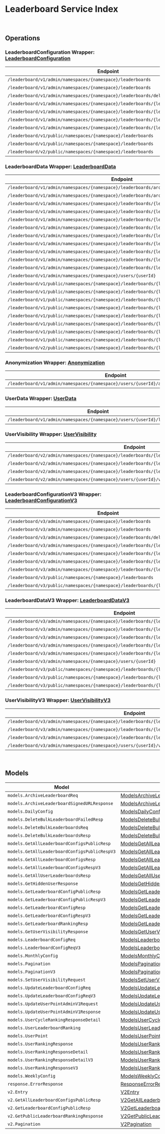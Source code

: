 # Leaderboard Service Index

&nbsp;  

## Operations

### LeaderboardConfiguration Wrapper:  [LeaderboardConfiguration](../../src/main/java/net/accelbyte/sdk/api/leaderboard/wrappers/LeaderboardConfiguration.java)
| Endpoint | Method | ID | Class | Example |
|---|---|---|---|---|
| `/leaderboard/v1/admin/namespaces/{namespace}/leaderboards` | GET | GetLeaderboardConfigurationsAdminV1 | [GetLeaderboardConfigurationsAdminV1](../../src/main/java/net/accelbyte/sdk/api/leaderboard/operations/leaderboard_configuration/GetLeaderboardConfigurationsAdminV1.java) | [GetLeaderboardConfigurationsAdminV1](../../samples/cli/src/main/java/net/accelbyte/sdk/cli/api/leaderboard/leaderboard_configuration/GetLeaderboardConfigurationsAdminV1.java) |
| `/leaderboard/v1/admin/namespaces/{namespace}/leaderboards` | POST | CreateLeaderboardConfigurationAdminV1 | [CreateLeaderboardConfigurationAdminV1](../../src/main/java/net/accelbyte/sdk/api/leaderboard/operations/leaderboard_configuration/CreateLeaderboardConfigurationAdminV1.java) | [CreateLeaderboardConfigurationAdminV1](../../samples/cli/src/main/java/net/accelbyte/sdk/cli/api/leaderboard/leaderboard_configuration/CreateLeaderboardConfigurationAdminV1.java) |
| `/leaderboard/v1/admin/namespaces/{namespace}/leaderboards/delete` | POST | DeleteBulkLeaderboardConfigurationAdminV1 | [DeleteBulkLeaderboardConfigurationAdminV1](../../src/main/java/net/accelbyte/sdk/api/leaderboard/operations/leaderboard_configuration/DeleteBulkLeaderboardConfigurationAdminV1.java) | [DeleteBulkLeaderboardConfigurationAdminV1](../../samples/cli/src/main/java/net/accelbyte/sdk/cli/api/leaderboard/leaderboard_configuration/DeleteBulkLeaderboardConfigurationAdminV1.java) |
| `/leaderboard/v1/admin/namespaces/{namespace}/leaderboards/{leaderboardCode}` | GET | GetLeaderboardConfigurationAdminV1 | [GetLeaderboardConfigurationAdminV1](../../src/main/java/net/accelbyte/sdk/api/leaderboard/operations/leaderboard_configuration/GetLeaderboardConfigurationAdminV1.java) | [GetLeaderboardConfigurationAdminV1](../../samples/cli/src/main/java/net/accelbyte/sdk/cli/api/leaderboard/leaderboard_configuration/GetLeaderboardConfigurationAdminV1.java) |
| `/leaderboard/v1/admin/namespaces/{namespace}/leaderboards/{leaderboardCode}` | PUT | UpdateLeaderboardConfigurationAdminV1 | [UpdateLeaderboardConfigurationAdminV1](../../src/main/java/net/accelbyte/sdk/api/leaderboard/operations/leaderboard_configuration/UpdateLeaderboardConfigurationAdminV1.java) | [UpdateLeaderboardConfigurationAdminV1](../../samples/cli/src/main/java/net/accelbyte/sdk/cli/api/leaderboard/leaderboard_configuration/UpdateLeaderboardConfigurationAdminV1.java) |
| `/leaderboard/v1/admin/namespaces/{namespace}/leaderboards/{leaderboardCode}` | DELETE | DeleteLeaderboardConfigurationAdminV1 | [DeleteLeaderboardConfigurationAdminV1](../../src/main/java/net/accelbyte/sdk/api/leaderboard/operations/leaderboard_configuration/DeleteLeaderboardConfigurationAdminV1.java) | [DeleteLeaderboardConfigurationAdminV1](../../samples/cli/src/main/java/net/accelbyte/sdk/cli/api/leaderboard/leaderboard_configuration/DeleteLeaderboardConfigurationAdminV1.java) |
| `/leaderboard/v1/admin/namespaces/{namespace}/leaderboards/{leaderboardCode}/hard` | DELETE | HardDeleteLeaderboardAdminV1 | [HardDeleteLeaderboardAdminV1](../../src/main/java/net/accelbyte/sdk/api/leaderboard/operations/leaderboard_configuration/HardDeleteLeaderboardAdminV1.java) | [HardDeleteLeaderboardAdminV1](../../samples/cli/src/main/java/net/accelbyte/sdk/cli/api/leaderboard/leaderboard_configuration/HardDeleteLeaderboardAdminV1.java) |
| `/leaderboard/v1/public/namespaces/{namespace}/leaderboards` | GET | GetLeaderboardConfigurationsPublicV1 | [GetLeaderboardConfigurationsPublicV1](../../src/main/java/net/accelbyte/sdk/api/leaderboard/operations/leaderboard_configuration/GetLeaderboardConfigurationsPublicV1.java) | [GetLeaderboardConfigurationsPublicV1](../../samples/cli/src/main/java/net/accelbyte/sdk/cli/api/leaderboard/leaderboard_configuration/GetLeaderboardConfigurationsPublicV1.java) |
| `/leaderboard/v1/public/namespaces/{namespace}/leaderboards` | POST | CreateLeaderboardConfigurationPublicV1 | [CreateLeaderboardConfigurationPublicV1](../../src/main/java/net/accelbyte/sdk/api/leaderboard/operations/leaderboard_configuration/CreateLeaderboardConfigurationPublicV1.java) | [CreateLeaderboardConfigurationPublicV1](../../samples/cli/src/main/java/net/accelbyte/sdk/cli/api/leaderboard/leaderboard_configuration/CreateLeaderboardConfigurationPublicV1.java) |
| `/leaderboard/v2/public/namespaces/{namespace}/leaderboards` | GET | GetLeaderboardConfigurationsPublicV2 | [GetLeaderboardConfigurationsPublicV2](../../src/main/java/net/accelbyte/sdk/api/leaderboard/operations/leaderboard_configuration/GetLeaderboardConfigurationsPublicV2.java) | [GetLeaderboardConfigurationsPublicV2](../../samples/cli/src/main/java/net/accelbyte/sdk/cli/api/leaderboard/leaderboard_configuration/GetLeaderboardConfigurationsPublicV2.java) |

### LeaderboardData Wrapper:  [LeaderboardData](../../src/main/java/net/accelbyte/sdk/api/leaderboard/wrappers/LeaderboardData.java)
| Endpoint | Method | ID | Class | Example |
|---|---|---|---|---|
| `/leaderboard/v1/admin/namespaces/{namespace}/leaderboards/archived` | GET | AdminGetArchivedLeaderboardRankingDataV1Handler | [AdminGetArchivedLeaderboardRankingDataV1Handler](../../src/main/java/net/accelbyte/sdk/api/leaderboard/operations/leaderboard_data/AdminGetArchivedLeaderboardRankingDataV1Handler.java) | [AdminGetArchivedLeaderboardRankingDataV1Handler](../../samples/cli/src/main/java/net/accelbyte/sdk/cli/api/leaderboard/leaderboard_data/AdminGetArchivedLeaderboardRankingDataV1Handler.java) |
| `/leaderboard/v1/admin/namespaces/{namespace}/leaderboards/archived` | POST | CreateArchivedLeaderboardRankingDataV1Handler | [CreateArchivedLeaderboardRankingDataV1Handler](../../src/main/java/net/accelbyte/sdk/api/leaderboard/operations/leaderboard_data/CreateArchivedLeaderboardRankingDataV1Handler.java) | [CreateArchivedLeaderboardRankingDataV1Handler](../../samples/cli/src/main/java/net/accelbyte/sdk/cli/api/leaderboard/leaderboard_data/CreateArchivedLeaderboardRankingDataV1Handler.java) |
| `/leaderboard/v1/admin/namespaces/{namespace}/leaderboards/{leaderboardCode}/alltime` | GET | GetAllTimeLeaderboardRankingAdminV1 | [GetAllTimeLeaderboardRankingAdminV1](../../src/main/java/net/accelbyte/sdk/api/leaderboard/operations/leaderboard_data/GetAllTimeLeaderboardRankingAdminV1.java) | [GetAllTimeLeaderboardRankingAdminV1](../../samples/cli/src/main/java/net/accelbyte/sdk/cli/api/leaderboard/leaderboard_data/GetAllTimeLeaderboardRankingAdminV1.java) |
| `/leaderboard/v1/admin/namespaces/{namespace}/leaderboards/{leaderboardCode}/month` | GET | GetCurrentMonthLeaderboardRankingAdminV1 | [GetCurrentMonthLeaderboardRankingAdminV1](../../src/main/java/net/accelbyte/sdk/api/leaderboard/operations/leaderboard_data/GetCurrentMonthLeaderboardRankingAdminV1.java) | [GetCurrentMonthLeaderboardRankingAdminV1](../../samples/cli/src/main/java/net/accelbyte/sdk/cli/api/leaderboard/leaderboard_data/GetCurrentMonthLeaderboardRankingAdminV1.java) |
| `/leaderboard/v1/admin/namespaces/{namespace}/leaderboards/{leaderboardCode}/reset` | DELETE | DeleteUserRankingByLeaderboardCodeAdminV1 | [DeleteUserRankingByLeaderboardCodeAdminV1](../../src/main/java/net/accelbyte/sdk/api/leaderboard/operations/leaderboard_data/DeleteUserRankingByLeaderboardCodeAdminV1.java) | [DeleteUserRankingByLeaderboardCodeAdminV1](../../samples/cli/src/main/java/net/accelbyte/sdk/cli/api/leaderboard/leaderboard_data/DeleteUserRankingByLeaderboardCodeAdminV1.java) |
| `/leaderboard/v1/admin/namespaces/{namespace}/leaderboards/{leaderboardCode}/season` | GET | GetCurrentSeasonLeaderboardRankingAdminV1 | [GetCurrentSeasonLeaderboardRankingAdminV1](../../src/main/java/net/accelbyte/sdk/api/leaderboard/operations/leaderboard_data/GetCurrentSeasonLeaderboardRankingAdminV1.java) | [GetCurrentSeasonLeaderboardRankingAdminV1](../../samples/cli/src/main/java/net/accelbyte/sdk/cli/api/leaderboard/leaderboard_data/GetCurrentSeasonLeaderboardRankingAdminV1.java) |
| `/leaderboard/v1/admin/namespaces/{namespace}/leaderboards/{leaderboardCode}/today` | GET | GetTodayLeaderboardRankingAdminV1 | [GetTodayLeaderboardRankingAdminV1](../../src/main/java/net/accelbyte/sdk/api/leaderboard/operations/leaderboard_data/GetTodayLeaderboardRankingAdminV1.java) | [GetTodayLeaderboardRankingAdminV1](../../samples/cli/src/main/java/net/accelbyte/sdk/cli/api/leaderboard/leaderboard_data/GetTodayLeaderboardRankingAdminV1.java) |
| `/leaderboard/v1/admin/namespaces/{namespace}/leaderboards/{leaderboardCode}/users/{userId}` | GET | GetUserRankingAdminV1 | [GetUserRankingAdminV1](../../src/main/java/net/accelbyte/sdk/api/leaderboard/operations/leaderboard_data/GetUserRankingAdminV1.java) | [GetUserRankingAdminV1](../../samples/cli/src/main/java/net/accelbyte/sdk/cli/api/leaderboard/leaderboard_data/GetUserRankingAdminV1.java) |
| `/leaderboard/v1/admin/namespaces/{namespace}/leaderboards/{leaderboardCode}/users/{userId}` | PUT | UpdateUserPointAdminV1 | [UpdateUserPointAdminV1](../../src/main/java/net/accelbyte/sdk/api/leaderboard/operations/leaderboard_data/UpdateUserPointAdminV1.java) | [UpdateUserPointAdminV1](../../samples/cli/src/main/java/net/accelbyte/sdk/cli/api/leaderboard/leaderboard_data/UpdateUserPointAdminV1.java) |
| `/leaderboard/v1/admin/namespaces/{namespace}/leaderboards/{leaderboardCode}/users/{userId}` | DELETE | DeleteUserRankingAdminV1 | [DeleteUserRankingAdminV1](../../src/main/java/net/accelbyte/sdk/api/leaderboard/operations/leaderboard_data/DeleteUserRankingAdminV1.java) | [DeleteUserRankingAdminV1](../../samples/cli/src/main/java/net/accelbyte/sdk/cli/api/leaderboard/leaderboard_data/DeleteUserRankingAdminV1.java) |
| `/leaderboard/v1/admin/namespaces/{namespace}/leaderboards/{leaderboardCode}/week` | GET | GetCurrentWeekLeaderboardRankingAdminV1 | [GetCurrentWeekLeaderboardRankingAdminV1](../../src/main/java/net/accelbyte/sdk/api/leaderboard/operations/leaderboard_data/GetCurrentWeekLeaderboardRankingAdminV1.java) | [GetCurrentWeekLeaderboardRankingAdminV1](../../samples/cli/src/main/java/net/accelbyte/sdk/cli/api/leaderboard/leaderboard_data/GetCurrentWeekLeaderboardRankingAdminV1.java) |
| `/leaderboard/v1/admin/namespaces/{namespace}/users/{userId}` | DELETE | DeleteUserRankingsAdminV1 | [DeleteUserRankingsAdminV1](../../src/main/java/net/accelbyte/sdk/api/leaderboard/operations/leaderboard_data/DeleteUserRankingsAdminV1.java) | [DeleteUserRankingsAdminV1](../../samples/cli/src/main/java/net/accelbyte/sdk/cli/api/leaderboard/leaderboard_data/DeleteUserRankingsAdminV1.java) |
| `/leaderboard/v1/public/namespaces/{namespace}/leaderboards/{leaderboardCode}/alltime` | GET | GetAllTimeLeaderboardRankingPublicV1 | [GetAllTimeLeaderboardRankingPublicV1](../../src/main/java/net/accelbyte/sdk/api/leaderboard/operations/leaderboard_data/GetAllTimeLeaderboardRankingPublicV1.java) | [GetAllTimeLeaderboardRankingPublicV1](../../samples/cli/src/main/java/net/accelbyte/sdk/cli/api/leaderboard/leaderboard_data/GetAllTimeLeaderboardRankingPublicV1.java) |
| `/leaderboard/v1/public/namespaces/{namespace}/leaderboards/{leaderboardCode}/archived` | GET | GetArchivedLeaderboardRankingDataV1Handler | [GetArchivedLeaderboardRankingDataV1Handler](../../src/main/java/net/accelbyte/sdk/api/leaderboard/operations/leaderboard_data/GetArchivedLeaderboardRankingDataV1Handler.java) | [GetArchivedLeaderboardRankingDataV1Handler](../../samples/cli/src/main/java/net/accelbyte/sdk/cli/api/leaderboard/leaderboard_data/GetArchivedLeaderboardRankingDataV1Handler.java) |
| `/leaderboard/v1/public/namespaces/{namespace}/leaderboards/{leaderboardCode}/month` | GET | GetCurrentMonthLeaderboardRankingPublicV1 | [GetCurrentMonthLeaderboardRankingPublicV1](../../src/main/java/net/accelbyte/sdk/api/leaderboard/operations/leaderboard_data/GetCurrentMonthLeaderboardRankingPublicV1.java) | [GetCurrentMonthLeaderboardRankingPublicV1](../../samples/cli/src/main/java/net/accelbyte/sdk/cli/api/leaderboard/leaderboard_data/GetCurrentMonthLeaderboardRankingPublicV1.java) |
| `/leaderboard/v1/public/namespaces/{namespace}/leaderboards/{leaderboardCode}/season` | GET | GetCurrentSeasonLeaderboardRankingPublicV1 | [GetCurrentSeasonLeaderboardRankingPublicV1](../../src/main/java/net/accelbyte/sdk/api/leaderboard/operations/leaderboard_data/GetCurrentSeasonLeaderboardRankingPublicV1.java) | [GetCurrentSeasonLeaderboardRankingPublicV1](../../samples/cli/src/main/java/net/accelbyte/sdk/cli/api/leaderboard/leaderboard_data/GetCurrentSeasonLeaderboardRankingPublicV1.java) |
| `/leaderboard/v1/public/namespaces/{namespace}/leaderboards/{leaderboardCode}/today` | GET | GetTodayLeaderboardRankingPublicV1 | [GetTodayLeaderboardRankingPublicV1](../../src/main/java/net/accelbyte/sdk/api/leaderboard/operations/leaderboard_data/GetTodayLeaderboardRankingPublicV1.java) | [GetTodayLeaderboardRankingPublicV1](../../samples/cli/src/main/java/net/accelbyte/sdk/cli/api/leaderboard/leaderboard_data/GetTodayLeaderboardRankingPublicV1.java) |
| `/leaderboard/v1/public/namespaces/{namespace}/leaderboards/{leaderboardCode}/users/{userId}` | GET | GetUserRankingPublicV1 | [GetUserRankingPublicV1](../../src/main/java/net/accelbyte/sdk/api/leaderboard/operations/leaderboard_data/GetUserRankingPublicV1.java) | [GetUserRankingPublicV1](../../samples/cli/src/main/java/net/accelbyte/sdk/cli/api/leaderboard/leaderboard_data/GetUserRankingPublicV1.java) |
| `/leaderboard/v1/public/namespaces/{namespace}/leaderboards/{leaderboardCode}/users/{userId}` | DELETE | DeleteUserRankingPublicV1 | [DeleteUserRankingPublicV1](../../src/main/java/net/accelbyte/sdk/api/leaderboard/operations/leaderboard_data/DeleteUserRankingPublicV1.java) | [DeleteUserRankingPublicV1](../../samples/cli/src/main/java/net/accelbyte/sdk/cli/api/leaderboard/leaderboard_data/DeleteUserRankingPublicV1.java) |
| `/leaderboard/v1/public/namespaces/{namespace}/leaderboards/{leaderboardCode}/week` | GET | GetCurrentWeekLeaderboardRankingPublicV1 | [GetCurrentWeekLeaderboardRankingPublicV1](../../src/main/java/net/accelbyte/sdk/api/leaderboard/operations/leaderboard_data/GetCurrentWeekLeaderboardRankingPublicV1.java) | [GetCurrentWeekLeaderboardRankingPublicV1](../../samples/cli/src/main/java/net/accelbyte/sdk/cli/api/leaderboard/leaderboard_data/GetCurrentWeekLeaderboardRankingPublicV1.java) |
| `/leaderboard/v2/public/namespaces/{namespace}/leaderboards/{leaderboardCode}/alltime` | GET | GetAllTimeLeaderboardRankingPublicV2 | [GetAllTimeLeaderboardRankingPublicV2](../../src/main/java/net/accelbyte/sdk/api/leaderboard/operations/leaderboard_data/GetAllTimeLeaderboardRankingPublicV2.java) | [GetAllTimeLeaderboardRankingPublicV2](../../samples/cli/src/main/java/net/accelbyte/sdk/cli/api/leaderboard/leaderboard_data/GetAllTimeLeaderboardRankingPublicV2.java) |

### Anonymization Wrapper:  [Anonymization](../../src/main/java/net/accelbyte/sdk/api/leaderboard/wrappers/Anonymization.java)
| Endpoint | Method | ID | Class | Example |
|---|---|---|---|---|
| `/leaderboard/v1/admin/namespaces/{namespace}/users/{userId}/anonymization/leaderboards` | DELETE | AdminAnonymizeUserLeaderboardAdminV1 | [AdminAnonymizeUserLeaderboardAdminV1](../../src/main/java/net/accelbyte/sdk/api/leaderboard/operations/anonymization/AdminAnonymizeUserLeaderboardAdminV1.java) | [AdminAnonymizeUserLeaderboardAdminV1](../../samples/cli/src/main/java/net/accelbyte/sdk/cli/api/leaderboard/anonymization/AdminAnonymizeUserLeaderboardAdminV1.java) |

### UserData Wrapper:  [UserData](../../src/main/java/net/accelbyte/sdk/api/leaderboard/wrappers/UserData.java)
| Endpoint | Method | ID | Class | Example |
|---|---|---|---|---|
| `/leaderboard/v1/admin/namespaces/{namespace}/users/{userId}/leaderboards` | GET | GetUserLeaderboardRankingsAdminV1 | [GetUserLeaderboardRankingsAdminV1](../../src/main/java/net/accelbyte/sdk/api/leaderboard/operations/user_data/GetUserLeaderboardRankingsAdminV1.java) | [GetUserLeaderboardRankingsAdminV1](../../samples/cli/src/main/java/net/accelbyte/sdk/cli/api/leaderboard/user_data/GetUserLeaderboardRankingsAdminV1.java) |

### UserVisibility Wrapper:  [UserVisibility](../../src/main/java/net/accelbyte/sdk/api/leaderboard/wrappers/UserVisibility.java)
| Endpoint | Method | ID | Class | Example |
|---|---|---|---|---|
| `/leaderboard/v2/admin/namespaces/{namespace}/leaderboards/{leaderboardCode}/users/hidden` | GET | GetHiddenUsersV2 | [GetHiddenUsersV2](../../src/main/java/net/accelbyte/sdk/api/leaderboard/operations/user_visibility/GetHiddenUsersV2.java) | [GetHiddenUsersV2](../../samples/cli/src/main/java/net/accelbyte/sdk/cli/api/leaderboard/user_visibility/GetHiddenUsersV2.java) |
| `/leaderboard/v2/admin/namespaces/{namespace}/leaderboards/{leaderboardCode}/users/{userId}/visibility` | GET | GetUserVisibilityStatusV2 | [GetUserVisibilityStatusV2](../../src/main/java/net/accelbyte/sdk/api/leaderboard/operations/user_visibility/GetUserVisibilityStatusV2.java) | [GetUserVisibilityStatusV2](../../samples/cli/src/main/java/net/accelbyte/sdk/cli/api/leaderboard/user_visibility/GetUserVisibilityStatusV2.java) |
| `/leaderboard/v2/admin/namespaces/{namespace}/leaderboards/{leaderboardCode}/users/{userId}/visibility` | PUT | SetUserLeaderboardVisibilityStatusV2 | [SetUserLeaderboardVisibilityStatusV2](../../src/main/java/net/accelbyte/sdk/api/leaderboard/operations/user_visibility/SetUserLeaderboardVisibilityStatusV2.java) | [SetUserLeaderboardVisibilityStatusV2](../../samples/cli/src/main/java/net/accelbyte/sdk/cli/api/leaderboard/user_visibility/SetUserLeaderboardVisibilityStatusV2.java) |
| `/leaderboard/v2/admin/namespaces/{namespace}/users/{userId}/visibility` | PUT | SetUserVisibilityStatusV2 | [SetUserVisibilityStatusV2](../../src/main/java/net/accelbyte/sdk/api/leaderboard/operations/user_visibility/SetUserVisibilityStatusV2.java) | [SetUserVisibilityStatusV2](../../samples/cli/src/main/java/net/accelbyte/sdk/cli/api/leaderboard/user_visibility/SetUserVisibilityStatusV2.java) |

### LeaderboardConfigurationV3 Wrapper:  [LeaderboardConfigurationV3](../../src/main/java/net/accelbyte/sdk/api/leaderboard/wrappers/LeaderboardConfigurationV3.java)
| Endpoint | Method | ID | Class | Example |
|---|---|---|---|---|
| `/leaderboard/v3/admin/namespaces/{namespace}/leaderboards` | GET | GetLeaderboardConfigurationsAdminV3 | [GetLeaderboardConfigurationsAdminV3](../../src/main/java/net/accelbyte/sdk/api/leaderboard/operations/leaderboard_configuration_v3/GetLeaderboardConfigurationsAdminV3.java) | [GetLeaderboardConfigurationsAdminV3](../../samples/cli/src/main/java/net/accelbyte/sdk/cli/api/leaderboard/leaderboard_configuration_v3/GetLeaderboardConfigurationsAdminV3.java) |
| `/leaderboard/v3/admin/namespaces/{namespace}/leaderboards` | POST | CreateLeaderboardConfigurationAdminV3 | [CreateLeaderboardConfigurationAdminV3](../../src/main/java/net/accelbyte/sdk/api/leaderboard/operations/leaderboard_configuration_v3/CreateLeaderboardConfigurationAdminV3.java) | [CreateLeaderboardConfigurationAdminV3](../../samples/cli/src/main/java/net/accelbyte/sdk/cli/api/leaderboard/leaderboard_configuration_v3/CreateLeaderboardConfigurationAdminV3.java) |
| `/leaderboard/v3/admin/namespaces/{namespace}/leaderboards/delete` | POST | DeleteBulkLeaderboardConfigurationAdminV3 | [DeleteBulkLeaderboardConfigurationAdminV3](../../src/main/java/net/accelbyte/sdk/api/leaderboard/operations/leaderboard_configuration_v3/DeleteBulkLeaderboardConfigurationAdminV3.java) | [DeleteBulkLeaderboardConfigurationAdminV3](../../samples/cli/src/main/java/net/accelbyte/sdk/cli/api/leaderboard/leaderboard_configuration_v3/DeleteBulkLeaderboardConfigurationAdminV3.java) |
| `/leaderboard/v3/admin/namespaces/{namespace}/leaderboards/{leaderboardCode}` | GET | GetLeaderboardConfigurationAdminV3 | [GetLeaderboardConfigurationAdminV3](../../src/main/java/net/accelbyte/sdk/api/leaderboard/operations/leaderboard_configuration_v3/GetLeaderboardConfigurationAdminV3.java) | [GetLeaderboardConfigurationAdminV3](../../samples/cli/src/main/java/net/accelbyte/sdk/cli/api/leaderboard/leaderboard_configuration_v3/GetLeaderboardConfigurationAdminV3.java) |
| `/leaderboard/v3/admin/namespaces/{namespace}/leaderboards/{leaderboardCode}` | PUT | UpdateLeaderboardConfigurationAdminV3 | [UpdateLeaderboardConfigurationAdminV3](../../src/main/java/net/accelbyte/sdk/api/leaderboard/operations/leaderboard_configuration_v3/UpdateLeaderboardConfigurationAdminV3.java) | [UpdateLeaderboardConfigurationAdminV3](../../samples/cli/src/main/java/net/accelbyte/sdk/cli/api/leaderboard/leaderboard_configuration_v3/UpdateLeaderboardConfigurationAdminV3.java) |
| `/leaderboard/v3/admin/namespaces/{namespace}/leaderboards/{leaderboardCode}` | DELETE | DeleteLeaderboardConfigurationAdminV3 | [DeleteLeaderboardConfigurationAdminV3](../../src/main/java/net/accelbyte/sdk/api/leaderboard/operations/leaderboard_configuration_v3/DeleteLeaderboardConfigurationAdminV3.java) | [DeleteLeaderboardConfigurationAdminV3](../../samples/cli/src/main/java/net/accelbyte/sdk/cli/api/leaderboard/leaderboard_configuration_v3/DeleteLeaderboardConfigurationAdminV3.java) |
| `/leaderboard/v3/admin/namespaces/{namespace}/leaderboards/{leaderboardCode}/hard` | DELETE | HardDeleteLeaderboardAdminV3 | [HardDeleteLeaderboardAdminV3](../../src/main/java/net/accelbyte/sdk/api/leaderboard/operations/leaderboard_configuration_v3/HardDeleteLeaderboardAdminV3.java) | [HardDeleteLeaderboardAdminV3](../../samples/cli/src/main/java/net/accelbyte/sdk/cli/api/leaderboard/leaderboard_configuration_v3/HardDeleteLeaderboardAdminV3.java) |
| `/leaderboard/v3/public/namespaces/{namespace}/leaderboards` | GET | GetLeaderboardConfigurationsPublicV3 | [GetLeaderboardConfigurationsPublicV3](../../src/main/java/net/accelbyte/sdk/api/leaderboard/operations/leaderboard_configuration_v3/GetLeaderboardConfigurationsPublicV3.java) | [GetLeaderboardConfigurationsPublicV3](../../samples/cli/src/main/java/net/accelbyte/sdk/cli/api/leaderboard/leaderboard_configuration_v3/GetLeaderboardConfigurationsPublicV3.java) |
| `/leaderboard/v3/public/namespaces/{namespace}/leaderboards/{leaderboardCode}` | GET | GetLeaderboardConfigurationPublicV3 | [GetLeaderboardConfigurationPublicV3](../../src/main/java/net/accelbyte/sdk/api/leaderboard/operations/leaderboard_configuration_v3/GetLeaderboardConfigurationPublicV3.java) | [GetLeaderboardConfigurationPublicV3](../../samples/cli/src/main/java/net/accelbyte/sdk/cli/api/leaderboard/leaderboard_configuration_v3/GetLeaderboardConfigurationPublicV3.java) |

### LeaderboardDataV3 Wrapper:  [LeaderboardDataV3](../../src/main/java/net/accelbyte/sdk/api/leaderboard/wrappers/LeaderboardDataV3.java)
| Endpoint | Method | ID | Class | Example |
|---|---|---|---|---|
| `/leaderboard/v3/admin/namespaces/{namespace}/leaderboards/{leaderboardCode}/alltime` | GET | GetAllTimeLeaderboardRankingAdminV3 | [GetAllTimeLeaderboardRankingAdminV3](../../src/main/java/net/accelbyte/sdk/api/leaderboard/operations/leaderboard_data_v3/GetAllTimeLeaderboardRankingAdminV3.java) | [GetAllTimeLeaderboardRankingAdminV3](../../samples/cli/src/main/java/net/accelbyte/sdk/cli/api/leaderboard/leaderboard_data_v3/GetAllTimeLeaderboardRankingAdminV3.java) |
| `/leaderboard/v3/admin/namespaces/{namespace}/leaderboards/{leaderboardCode}/cycles/{cycleId}` | GET | GetCurrentCycleLeaderboardRankingAdminV3 | [GetCurrentCycleLeaderboardRankingAdminV3](../../src/main/java/net/accelbyte/sdk/api/leaderboard/operations/leaderboard_data_v3/GetCurrentCycleLeaderboardRankingAdminV3.java) | [GetCurrentCycleLeaderboardRankingAdminV3](../../samples/cli/src/main/java/net/accelbyte/sdk/cli/api/leaderboard/leaderboard_data_v3/GetCurrentCycleLeaderboardRankingAdminV3.java) |
| `/leaderboard/v3/admin/namespaces/{namespace}/leaderboards/{leaderboardCode}/reset` | DELETE | DeleteUserRankingByLeaderboardCodeAdminV3 | [DeleteUserRankingByLeaderboardCodeAdminV3](../../src/main/java/net/accelbyte/sdk/api/leaderboard/operations/leaderboard_data_v3/DeleteUserRankingByLeaderboardCodeAdminV3.java) | [DeleteUserRankingByLeaderboardCodeAdminV3](../../samples/cli/src/main/java/net/accelbyte/sdk/cli/api/leaderboard/leaderboard_data_v3/DeleteUserRankingByLeaderboardCodeAdminV3.java) |
| `/leaderboard/v3/admin/namespaces/{namespace}/leaderboards/{leaderboardCode}/users/{userId}` | GET | GetUserRankingAdminV3 | [GetUserRankingAdminV3](../../src/main/java/net/accelbyte/sdk/api/leaderboard/operations/leaderboard_data_v3/GetUserRankingAdminV3.java) | [GetUserRankingAdminV3](../../samples/cli/src/main/java/net/accelbyte/sdk/cli/api/leaderboard/leaderboard_data_v3/GetUserRankingAdminV3.java) |
| `/leaderboard/v3/admin/namespaces/{namespace}/leaderboards/{leaderboardCode}/users/{userId}` | DELETE | DeleteUserRankingAdminV3 | [DeleteUserRankingAdminV3](../../src/main/java/net/accelbyte/sdk/api/leaderboard/operations/leaderboard_data_v3/DeleteUserRankingAdminV3.java) | [DeleteUserRankingAdminV3](../../samples/cli/src/main/java/net/accelbyte/sdk/cli/api/leaderboard/leaderboard_data_v3/DeleteUserRankingAdminV3.java) |
| `/leaderboard/v3/admin/namespaces/{namespace}/users/{userId}` | DELETE | DeleteUserRankingsAdminV3 | [DeleteUserRankingsAdminV3](../../src/main/java/net/accelbyte/sdk/api/leaderboard/operations/leaderboard_data_v3/DeleteUserRankingsAdminV3.java) | [DeleteUserRankingsAdminV3](../../samples/cli/src/main/java/net/accelbyte/sdk/cli/api/leaderboard/leaderboard_data_v3/DeleteUserRankingsAdminV3.java) |
| `/leaderboard/v3/public/namespaces/{namespace}/leaderboards/{leaderboardCode}/alltime` | GET | GetAllTimeLeaderboardRankingPublicV3 | [GetAllTimeLeaderboardRankingPublicV3](../../src/main/java/net/accelbyte/sdk/api/leaderboard/operations/leaderboard_data_v3/GetAllTimeLeaderboardRankingPublicV3.java) | [GetAllTimeLeaderboardRankingPublicV3](../../samples/cli/src/main/java/net/accelbyte/sdk/cli/api/leaderboard/leaderboard_data_v3/GetAllTimeLeaderboardRankingPublicV3.java) |
| `/leaderboard/v3/public/namespaces/{namespace}/leaderboards/{leaderboardCode}/cycles/{cycleId}` | GET | GetCurrentCycleLeaderboardRankingPublicV3 | [GetCurrentCycleLeaderboardRankingPublicV3](../../src/main/java/net/accelbyte/sdk/api/leaderboard/operations/leaderboard_data_v3/GetCurrentCycleLeaderboardRankingPublicV3.java) | [GetCurrentCycleLeaderboardRankingPublicV3](../../samples/cli/src/main/java/net/accelbyte/sdk/cli/api/leaderboard/leaderboard_data_v3/GetCurrentCycleLeaderboardRankingPublicV3.java) |
| `/leaderboard/v3/public/namespaces/{namespace}/leaderboards/{leaderboardCode}/users/{userId}` | GET | GetUserRankingPublicV3 | [GetUserRankingPublicV3](../../src/main/java/net/accelbyte/sdk/api/leaderboard/operations/leaderboard_data_v3/GetUserRankingPublicV3.java) | [GetUserRankingPublicV3](../../samples/cli/src/main/java/net/accelbyte/sdk/cli/api/leaderboard/leaderboard_data_v3/GetUserRankingPublicV3.java) |

### UserVisibilityV3 Wrapper:  [UserVisibilityV3](../../src/main/java/net/accelbyte/sdk/api/leaderboard/wrappers/UserVisibilityV3.java)
| Endpoint | Method | ID | Class | Example |
|---|---|---|---|---|
| `/leaderboard/v3/admin/namespaces/{namespace}/leaderboards/{leaderboardCode}/users/hidden` | GET | GetHiddenUsersV3 | [GetHiddenUsersV3](../../src/main/java/net/accelbyte/sdk/api/leaderboard/operations/user_visibility_v3/GetHiddenUsersV3.java) | [GetHiddenUsersV3](../../samples/cli/src/main/java/net/accelbyte/sdk/cli/api/leaderboard/user_visibility_v3/GetHiddenUsersV3.java) |
| `/leaderboard/v3/admin/namespaces/{namespace}/leaderboards/{leaderboardCode}/users/{userId}/visibility` | GET | GetUserVisibilityStatusV3 | [GetUserVisibilityStatusV3](../../src/main/java/net/accelbyte/sdk/api/leaderboard/operations/user_visibility_v3/GetUserVisibilityStatusV3.java) | [GetUserVisibilityStatusV3](../../samples/cli/src/main/java/net/accelbyte/sdk/cli/api/leaderboard/user_visibility_v3/GetUserVisibilityStatusV3.java) |
| `/leaderboard/v3/admin/namespaces/{namespace}/leaderboards/{leaderboardCode}/users/{userId}/visibility` | PUT | SetUserLeaderboardVisibilityV3 | [SetUserLeaderboardVisibilityV3](../../src/main/java/net/accelbyte/sdk/api/leaderboard/operations/user_visibility_v3/SetUserLeaderboardVisibilityV3.java) | [SetUserLeaderboardVisibilityV3](../../samples/cli/src/main/java/net/accelbyte/sdk/cli/api/leaderboard/user_visibility_v3/SetUserLeaderboardVisibilityV3.java) |
| `/leaderboard/v3/admin/namespaces/{namespace}/users/{userId}/visibility` | PUT | SetUserVisibilityV3 | [SetUserVisibilityV3](../../src/main/java/net/accelbyte/sdk/api/leaderboard/operations/user_visibility_v3/SetUserVisibilityV3.java) | [SetUserVisibilityV3](../../samples/cli/src/main/java/net/accelbyte/sdk/cli/api/leaderboard/user_visibility_v3/SetUserVisibilityV3.java) |


&nbsp;  

## Models

| Model | Class |
|---|---|
| `models.ArchiveLeaderboardReq` | [ModelsArchiveLeaderboardReq](../../src/main/java/net/accelbyte/sdk/api/leaderboard/models/ModelsArchiveLeaderboardReq.java) |
| `models.ArchiveLeaderboardSignedURLResponse` | [ModelsArchiveLeaderboardSignedURLResponse](../../src/main/java/net/accelbyte/sdk/api/leaderboard/models/ModelsArchiveLeaderboardSignedURLResponse.java) |
| `models.DailyConfig` | [ModelsDailyConfig](../../src/main/java/net/accelbyte/sdk/api/leaderboard/models/ModelsDailyConfig.java) |
| `models.DeleteBulkLeaderboardFailedResp` | [ModelsDeleteBulkLeaderboardFailedResp](../../src/main/java/net/accelbyte/sdk/api/leaderboard/models/ModelsDeleteBulkLeaderboardFailedResp.java) |
| `models.DeleteBulkLeaderboardsReq` | [ModelsDeleteBulkLeaderboardsReq](../../src/main/java/net/accelbyte/sdk/api/leaderboard/models/ModelsDeleteBulkLeaderboardsReq.java) |
| `models.DeleteBulkLeaderboardsResp` | [ModelsDeleteBulkLeaderboardsResp](../../src/main/java/net/accelbyte/sdk/api/leaderboard/models/ModelsDeleteBulkLeaderboardsResp.java) |
| `models.GetAllLeaderboardConfigsPublicResp` | [ModelsGetAllLeaderboardConfigsPublicResp](../../src/main/java/net/accelbyte/sdk/api/leaderboard/models/ModelsGetAllLeaderboardConfigsPublicResp.java) |
| `models.GetAllLeaderboardConfigsPublicRespV3` | [ModelsGetAllLeaderboardConfigsPublicRespV3](../../src/main/java/net/accelbyte/sdk/api/leaderboard/models/ModelsGetAllLeaderboardConfigsPublicRespV3.java) |
| `models.GetAllLeaderboardConfigsResp` | [ModelsGetAllLeaderboardConfigsResp](../../src/main/java/net/accelbyte/sdk/api/leaderboard/models/ModelsGetAllLeaderboardConfigsResp.java) |
| `models.GetAllLeaderboardConfigsRespV3` | [ModelsGetAllLeaderboardConfigsRespV3](../../src/main/java/net/accelbyte/sdk/api/leaderboard/models/ModelsGetAllLeaderboardConfigsRespV3.java) |
| `models.GetAllUserLeaderboardsResp` | [ModelsGetAllUserLeaderboardsResp](../../src/main/java/net/accelbyte/sdk/api/leaderboard/models/ModelsGetAllUserLeaderboardsResp.java) |
| `models.GetHiddenUserResponse` | [ModelsGetHiddenUserResponse](../../src/main/java/net/accelbyte/sdk/api/leaderboard/models/ModelsGetHiddenUserResponse.java) |
| `models.GetLeaderboardConfigPublicResp` | [ModelsGetLeaderboardConfigPublicResp](../../src/main/java/net/accelbyte/sdk/api/leaderboard/models/ModelsGetLeaderboardConfigPublicResp.java) |
| `models.GetLeaderboardConfigPublicRespV3` | [ModelsGetLeaderboardConfigPublicRespV3](../../src/main/java/net/accelbyte/sdk/api/leaderboard/models/ModelsGetLeaderboardConfigPublicRespV3.java) |
| `models.GetLeaderboardConfigResp` | [ModelsGetLeaderboardConfigResp](../../src/main/java/net/accelbyte/sdk/api/leaderboard/models/ModelsGetLeaderboardConfigResp.java) |
| `models.GetLeaderboardConfigRespV3` | [ModelsGetLeaderboardConfigRespV3](../../src/main/java/net/accelbyte/sdk/api/leaderboard/models/ModelsGetLeaderboardConfigRespV3.java) |
| `models.GetLeaderboardRankingResp` | [ModelsGetLeaderboardRankingResp](../../src/main/java/net/accelbyte/sdk/api/leaderboard/models/ModelsGetLeaderboardRankingResp.java) |
| `models.GetUserVisibilityResponse` | [ModelsGetUserVisibilityResponse](../../src/main/java/net/accelbyte/sdk/api/leaderboard/models/ModelsGetUserVisibilityResponse.java) |
| `models.LeaderboardConfigReq` | [ModelsLeaderboardConfigReq](../../src/main/java/net/accelbyte/sdk/api/leaderboard/models/ModelsLeaderboardConfigReq.java) |
| `models.LeaderboardConfigReqV3` | [ModelsLeaderboardConfigReqV3](../../src/main/java/net/accelbyte/sdk/api/leaderboard/models/ModelsLeaderboardConfigReqV3.java) |
| `models.MonthlyConfig` | [ModelsMonthlyConfig](../../src/main/java/net/accelbyte/sdk/api/leaderboard/models/ModelsMonthlyConfig.java) |
| `models.Pagination` | [ModelsPagination](../../src/main/java/net/accelbyte/sdk/api/leaderboard/models/ModelsPagination.java) |
| `models.PaginationV3` | [ModelsPaginationV3](../../src/main/java/net/accelbyte/sdk/api/leaderboard/models/ModelsPaginationV3.java) |
| `models.SetUserVisibilityRequest` | [ModelsSetUserVisibilityRequest](../../src/main/java/net/accelbyte/sdk/api/leaderboard/models/ModelsSetUserVisibilityRequest.java) |
| `models.UpdateLeaderboardConfigReq` | [ModelsUpdateLeaderboardConfigReq](../../src/main/java/net/accelbyte/sdk/api/leaderboard/models/ModelsUpdateLeaderboardConfigReq.java) |
| `models.UpdateLeaderboardConfigReqV3` | [ModelsUpdateLeaderboardConfigReqV3](../../src/main/java/net/accelbyte/sdk/api/leaderboard/models/ModelsUpdateLeaderboardConfigReqV3.java) |
| `models.UpdateUserPointAdminV1Request` | [ModelsUpdateUserPointAdminV1Request](../../src/main/java/net/accelbyte/sdk/api/leaderboard/models/ModelsUpdateUserPointAdminV1Request.java) |
| `models.UpdateUserPointAdminV1Response` | [ModelsUpdateUserPointAdminV1Response](../../src/main/java/net/accelbyte/sdk/api/leaderboard/models/ModelsUpdateUserPointAdminV1Response.java) |
| `models.UserCycleRankingResponseDetail` | [ModelsUserCycleRankingResponseDetail](../../src/main/java/net/accelbyte/sdk/api/leaderboard/models/ModelsUserCycleRankingResponseDetail.java) |
| `models.UserLeaderboardRanking` | [ModelsUserLeaderboardRanking](../../src/main/java/net/accelbyte/sdk/api/leaderboard/models/ModelsUserLeaderboardRanking.java) |
| `models.UserPoint` | [ModelsUserPoint](../../src/main/java/net/accelbyte/sdk/api/leaderboard/models/ModelsUserPoint.java) |
| `models.UserRankingResponse` | [ModelsUserRankingResponse](../../src/main/java/net/accelbyte/sdk/api/leaderboard/models/ModelsUserRankingResponse.java) |
| `models.UserRankingResponseDetail` | [ModelsUserRankingResponseDetail](../../src/main/java/net/accelbyte/sdk/api/leaderboard/models/ModelsUserRankingResponseDetail.java) |
| `models.UserRankingResponseDetailV3` | [ModelsUserRankingResponseDetailV3](../../src/main/java/net/accelbyte/sdk/api/leaderboard/models/ModelsUserRankingResponseDetailV3.java) |
| `models.UserRankingResponseV3` | [ModelsUserRankingResponseV3](../../src/main/java/net/accelbyte/sdk/api/leaderboard/models/ModelsUserRankingResponseV3.java) |
| `models.WeeklyConfig` | [ModelsWeeklyConfig](../../src/main/java/net/accelbyte/sdk/api/leaderboard/models/ModelsWeeklyConfig.java) |
| `response.ErrorResponse` | [ResponseErrorResponse](../../src/main/java/net/accelbyte/sdk/api/leaderboard/models/ResponseErrorResponse.java) |
| `v2.Entry` | [V2Entry](../../src/main/java/net/accelbyte/sdk/api/leaderboard/models/V2Entry.java) |
| `v2.GetAllLeaderboardConfigsPublicResp` | [V2GetAllLeaderboardConfigsPublicResp](../../src/main/java/net/accelbyte/sdk/api/leaderboard/models/V2GetAllLeaderboardConfigsPublicResp.java) |
| `v2.GetLeaderboardConfigPublicResp` | [V2GetLeaderboardConfigPublicResp](../../src/main/java/net/accelbyte/sdk/api/leaderboard/models/V2GetLeaderboardConfigPublicResp.java) |
| `v2.GetPublicLeaderboardRankingResponse` | [V2GetPublicLeaderboardRankingResponse](../../src/main/java/net/accelbyte/sdk/api/leaderboard/models/V2GetPublicLeaderboardRankingResponse.java) |
| `v2.Pagination` | [V2Pagination](../../src/main/java/net/accelbyte/sdk/api/leaderboard/models/V2Pagination.java) |

